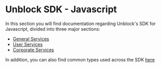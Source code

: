 # Unblock SDK - Javascript

In this section you will find documentation regarding Unblock's SDK for Javascript, divided into three major sections:

- [General Services](./general/index.md)
- [User Services](./user/index.md)
- [Corporate Services](./corporate/index.md)

In addition, you can also find common types used across the SDK [here](./common-types.md)
